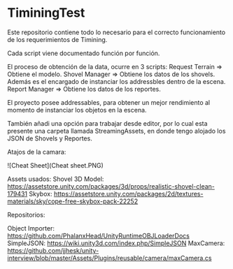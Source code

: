 # TiminingTest
Este repositorio contiene todo lo necesario para el correcto funcionamiento de los requerimientos de Timining.

Cada script viene documentado función por función.

El proceso de obtención de la data, ocurre en 3 scripts:
Request Terrain => Obtiene el modelo.
Shovel Manager => Obtiene los datos de los shovels. Además es el encargado de instanciar los addressbles dentro de la escena.
Report Manager => Obtiene los datos de los reportes.

El proyecto posee addressables, para obtener un mejor rendimiento al momento de instanciar los objetos en la escena.

También añadi una opción para trabajar desde editor, por lo cual esta presente una carpeta llamada StreamingAssets, en donde tengo
alojado los JSON de Shovels y Reportes.

Atajos de la camara:

![Cheat Sheet](Cheat sheet.PNG)


Assets usados:
Shovel 3D Model: https://assetstore.unity.com/packages/3d/props/realistic-shovel-clean-179431
Skybox: https://assetstore.unity.com/packages/2d/textures-materials/sky/cope-free-skybox-pack-22252

Repositorios:

Object Importer: https://github.com/PhalanxHead/UnityRuntimeOBJLoaderDocs
SimpleJSON: https://wiki.unity3d.com/index.php/SimpleJSON
MaxCamera: https://github.com/jjhesk/unity-interview/blob/master/Assets/Plugins/reusable/camera/maxCamera.cs
